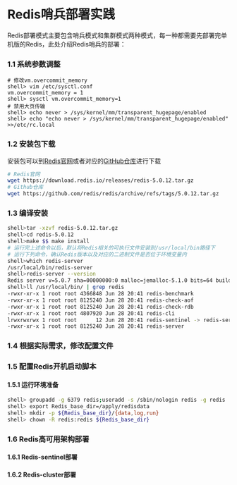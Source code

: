 # Redis哨兵部署实践

Redis部署模式主要包含哨兵模式和集群模式两种模式，每一种都需要先部署完单机版的Redis，此处介绍Redis哨兵的部署：
### 1.1 系统参数调整
```
# 修改vm.overcommit_memory
shell> vim /etc/sysctl.conf
vm.overcommit_memory = 1
shell> sysctl vm.overcommit_memory=1
# 禁用大页传输
shell> echo never > /sys/kernel/mm/transparent_hugepage/enabled
shell> echo "echo never > /sys/kernel/mm/transparent_hugepage/enabled" >>/etc/rc.local
```
### 1.2 安装包下载
安装包可以到[Redis官网](https://redis.io/download)或者对应的[GitHub仓库](https://github.com/redis/redis/releases)进行下载
```bash
# Redis官网
wget https://download.redis.io/releases/redis-5.0.12.tar.gz
# Github仓库
wget https://github.com/redis/redis/archive/refs/tags/5.0.12.tar.gz
```
### 1.3 编译安装
```bash
shell>tar -xzvf redis-5.0.12.tar.gz
shell>cd redis-5.0.12
shell>make $$ make install
# 运行完上述命令以后，默认将Redis相关的可执行文件安装到/usr/local/bin路径下
# 运行下列命令，确认Redis版本以及对应的二进制文件是否位于环境变量内
shell>which redis-server
/usr/local/bin/redis-server
shell>redis-server --version
Redis server v=5.0.7 sha=00000000:0 malloc=jemalloc-5.1.0 bits=64 build=a257f57b53913ab
shell>ll /usr/local/bin/ | grep redis
-rwxr-xr-x 1 root root 4366848 Jun 28 20:41 redis-benchmark
-rwxr-xr-x 1 root root 8125240 Jun 28 20:41 redis-check-aof
-rwxr-xr-x 1 root root 8125240 Jun 28 20:41 redis-check-rdb
-rwxr-xr-x 1 root root 4807920 Jun 28 20:41 redis-cli
lrwxrwxrwx 1 root root      12 Jun 28 20:41 redis-sentinel -> redis-server
-rwxr-xr-x 1 root root 8125240 Jun 28 20:41 redis-server
```

### 1.4 根据实际需求，修改配置文件

### 1.5 配置Redis开机启动脚本
#### 1.5.1 运行环境准备
  ```bash
shell> groupadd -g 6379 redis;useradd -s /sbin/nologin redis -g redis  -u 6379
shell> export Redis_base_dir=/apply/redisdata
shell> mkdir -p ${Redis_base_dir}/{data,log,run}
shell> chown -R redis:redis ${Redis_base_dir}
```

### 1.6 Redis高可用架构部署

#### 1.6.1 Redis-sentinel部署
#### 1.6.2 Redis-cluster部署
